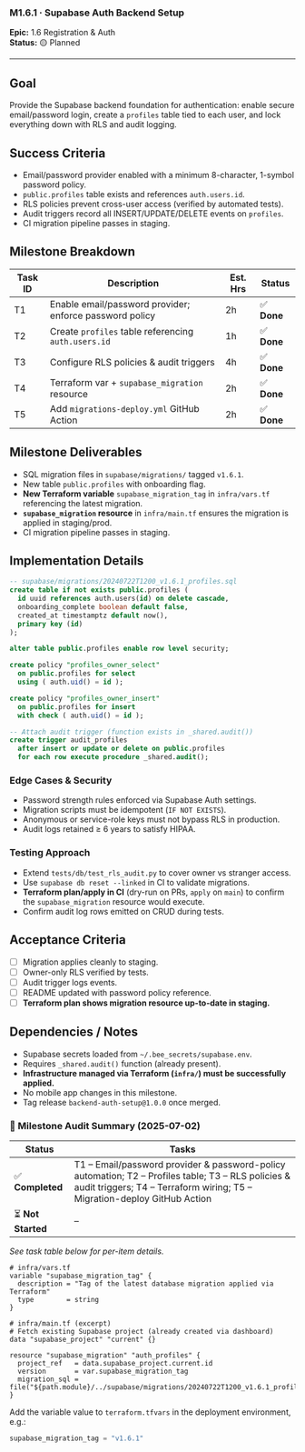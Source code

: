 ### M1.6.1 · Supabase Auth Backend Setup

**Epic:** 1.6 Registration & Auth\
**Status:** 🟡 Planned

---

## Goal

Provide the Supabase backend foundation for authentication: enable secure
email/password login, create a `profiles` table tied to each user, and lock
everything down with RLS and audit logging.

## Success Criteria

- Email/password provider enabled with a minimum 8-character, 1-symbol password
  policy.
- `public.profiles` table exists and references `auth.users.id`.
- RLS policies prevent cross-user access (verified by automated tests).
- Audit triggers record all INSERT/UPDATE/DELETE events on `profiles`.
- CI migration pipeline passes in staging.

## Milestone Breakdown

| Task ID | Description                                             | Est. Hrs | Status      |
| ------- | ------------------------------------------------------- | -------- | ----------- |
| T1      | Enable email/password provider; enforce password policy | 2h       | ✅ **Done** |
| T2      | Create `profiles` table referencing `auth.users.id`     | 1h       | ✅ **Done** |
| T3      | Configure RLS policies & audit triggers                 | 4h       | ✅ **Done** |
| T4      | Terraform var + `supabase_migration` resource           | 2h       | ✅ **Done** |
| T5      | Add `migrations-deploy.yml` GitHub Action               | 2h       | ✅ **Done** |

## Milestone Deliverables

- SQL migration files in `supabase/migrations/` tagged `v1.6.1`.
- New table `public.profiles` with onboarding flag.
- **New Terraform variable** `supabase_migration_tag` in `infra/vars.tf`
  referencing the latest migration.
- **`supabase_migration` resource** in `infra/main.tf` ensures the migration is
  applied in staging/prod.
- CI migration pipeline passes in staging.

## Implementation Details

```sql
-- supabase/migrations/20240722T1200_v1.6.1_profiles.sql
create table if not exists public.profiles (
  id uuid references auth.users(id) on delete cascade,
  onboarding_complete boolean default false,
  created_at timestamptz default now(),
  primary key (id)
);

alter table public.profiles enable row level security;

create policy "profiles_owner_select"
  on public.profiles for select
  using ( auth.uid() = id );

create policy "profiles_owner_insert"
  on public.profiles for insert
  with check ( auth.uid() = id );

-- Attach audit trigger (function exists in _shared.audit())
create trigger audit_profiles
  after insert or update or delete on public.profiles
  for each row execute procedure _shared.audit();
```

### Edge Cases & Security

- Password strength rules enforced via Supabase Auth settings.
- Migration scripts must be idempotent (`IF NOT EXISTS`).
- Anonymous or service-role keys must not bypass RLS in production.
- Audit logs retained ≥ 6 years to satisfy HIPAA.

### Testing Approach

- Extend `tests/db/test_rls_audit.py` to cover owner vs stranger access.
- Use `supabase db reset --linked` in CI to validate migrations.
- **Terraform plan/apply in CI** (dry-run on PRs, `apply` on `main`) to confirm
  the `supabase_migration` resource would execute.
- Confirm audit log rows emitted on CRUD during tests.

## Acceptance Criteria

- [ ] Migration applies cleanly to staging.
- [ ] Owner-only RLS verified by tests.
- [ ] Audit trigger logs events.
- [ ] README updated with password policy reference.
- [ ] **Terraform plan shows migration resource up-to-date in staging.**

## Dependencies / Notes

- Supabase secrets loaded from `~/.bee_secrets/supabase.env`.
- Requires `_shared.audit()` function (already present).
- **Infrastructure managed via Terraform (`infra/`) must be successfully
  applied.**
- No mobile app changes in this milestone.
- Tag release `backend-auth-setup@1.0.0` once merged.

### 🚦 Milestone Audit Summary (2025-07-02)

| Status             | Tasks                                                                                                                                                                          |
| ------------------ | ------------------------------------------------------------------------------------------------------------------------------------------------------------------------------ |
| ✅ **Completed**   | T1 – Email/password provider & password-policy automation; T2 – Profiles table; T3 – RLS policies & audit triggers; T4 – Terraform wiring; T5 – Migration-deploy GitHub Action |
| ⏳ **Not Started** | –                                                                                                                                                                              |

_See task table below for per-item details._

```hcl
# infra/vars.tf
variable "supabase_migration_tag" {
  description = "Tag of the latest database migration applied via Terraform"
  type        = string
}

# infra/main.tf (excerpt)
# Fetch existing Supabase project (already created via dashboard)
data "supabase_project" "current" {}

resource "supabase_migration" "auth_profiles" {
  project_ref   = data.supabase_project.current.id
  version       = var.supabase_migration_tag
  migration_sql = file("${path.module}/../supabase/migrations/20240722T1200_v1.6.1_profiles.sql")
}
```

Add the variable value to `terraform.tfvars` in the deployment environment,
e.g.:

```tfvars
supabase_migration_tag = "v1.6.1"
```
